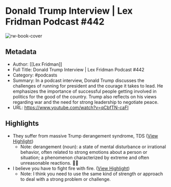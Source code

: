 # Donald Trump Interview | Lex Fridman Podcast #442

![rw-book-cover](https://i.ytimg.com/vi/qCbfTN-caFI/maxresdefault.jpg)

## Metadata
- Author: [[Lex Fridman]]
- Full Title: Donald Trump Interview | Lex Fridman Podcast #442
- Category: #podcasts
- Summary: In a podcast interview, Donald Trump discusses the challenges of running for president and the courage it takes to lead. He emphasizes the importance of successful people getting involved in politics for the good of the country. Trump also reflects on his views regarding war and the need for strong leadership to negotiate peace.
- URL: https://www.youtube.com/watch?v=qCbfTN-caFI

## Highlights
- They suffer from massive Trump derangement syndrome, TDS ([View Highlight](https://read.readwise.io/read/01j6wz3r3k1s3bep1bc77s5npw))
    - Note: derangement (noun): a state of mental disturbance or irrational behavior, often related to strong emotions about a person or situation; a phenomenon characterized by extreme and often unreasonable reactions. 🤯🤪
- I believe you have to fight fire with fire. ([View Highlight](https://read.readwise.io/read/01j6wy7vbbaevzn6zd7rgq1886))
    - Note: I think you need to use the same kind of strength or approach to deal with a strong problem or challenge.
